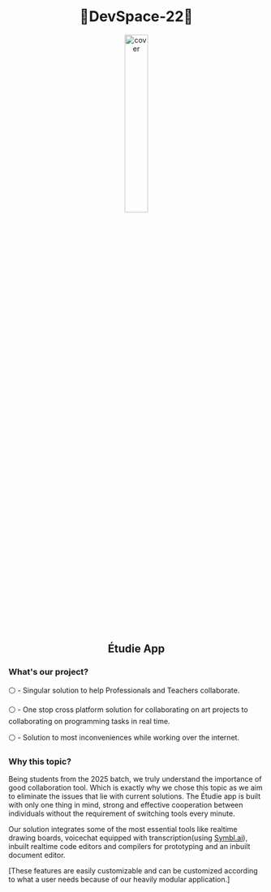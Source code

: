 <h1 align="center">💫DevSpace-22💫</h1>
<div align="center">
<img width="30%" src="https://media.discordapp.net/attachments/964219837314400327/964316361063039026/unknown-modified_4.png" alt="cover" />
<h2 align="center">Étudie App</h2>
</div>

<h3 align="left">What's our project?</h3>
<div align="left">

  ⚪️ - Singular solution to help Professionals and Teachers collaborate.
  
  ⚪️ - One stop cross platform solution for collaborating on art projects to collaborating on programming tasks in real time.
  
  ⚪️ - Solution to most inconveniences while working over the internet. 
  
</div>

<h3 align="left">Why this topic?</h3>

<div align="left">

  Being students from the 2025 batch, we truly understand the importance of good collaboration tool. Which is exactly why we chose this topic as we aim to eliminate the issues that lie with current solutions. The Étudie app is built with only one thing in mind, strong and effective cooperation between individuals without the requirement of switching tools every minute. 
  
  Our solution integrates some of the most essential tools like realtime drawing boards, voicechat equipped with transcription(using [Symbl.ai](https://symbl.ai/)), inbuilt realtime code editors and compilers for prototyping and an inbuilt document editor.
  
  [These features are easily customizable and can be customized according to what a user needs because of our heavily modular application.]
  
</div>
